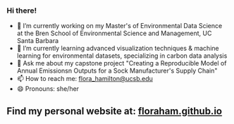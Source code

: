 ### Hi there! 

- 🔭 I’m currently working on my Master's of Environmental Data Science at the Bren School of Environmental Science and Management, UC Santa Barbara 
- 🌱 I’m currently learning advanced visualization techniques & machine learning for environmental datasets, specializing in carbon data analysis 
- 💬 Ask me about my capstone project "Creating a Reproducible Model of Annual Emissionsn Outputs for a Sock Manufacturer's Supply Chain" 
- 📫 How to reach me: flora_hamilton@ucsb.edu
- 😄 Pronouns: she/her

  
## Find my personal website at: [floraham.github.io](floraham.github.io)


